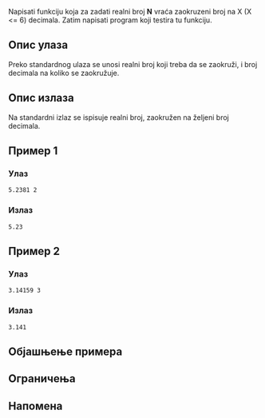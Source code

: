 Napisati funkciju koja za zadati realni broj **N** vraća zaokruzeni broj na X (X <= 6) decimala. Zatim napisati program koji testira tu funkciju.

## Опис улаза

Preko standardnog ulaza se unosi realni broj koji treba da se zaokruži, i broj decimala na koliko se zaokružuje.

## Опис излаза

Na standardni izlaz se ispisuje realni broj, zaokružen na željeni broj decimala.

## Пример 1

### Улаз

~~~
5.2381 2
~~~

### Излаз

~~~
5.23
~~~

## Пример 2

### Улаз

~~~
3.14159 3
~~~

### Излаз

~~~
3.141
~~~

## Објашњење примера

## Ограничења

## Напомена

